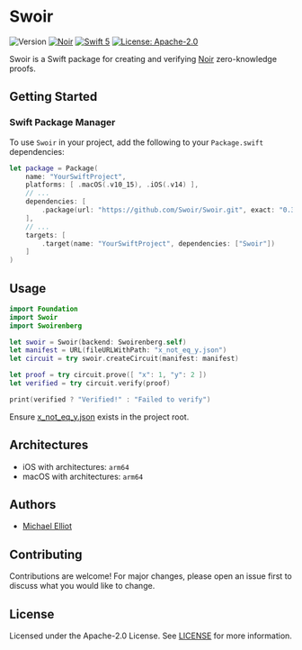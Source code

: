 # Swoir

![Version](https://img.shields.io/badge/version-0.30.0--8-darkviolet)
[![Noir](https://img.shields.io/badge/Noir-0.30.0--8-darkviolet)](https://github.com/AztecProtocol/aztec-packages/tree/master/noir)
[![Swift 5](https://img.shields.io/badge/Swift-5-blue.svg)](https://developer.apple.com/swift/)
[![License: Apache-2.0](https://img.shields.io/badge/License-Apache--2.0-green)](https://opensource.org/license/apache-2-0)

Swoir is a Swift package for creating and verifying [Noir](https://noir-lang.org) zero-knowledge proofs.

## Getting Started

### Swift Package Manager

To use `Swoir` in your project, add the following to your `Package.swift` dependencies:

```swift
let package = Package(
    name: "YourSwiftProject",
    platforms: [ .macOS(.v10_15), .iOS(.v14) ],
    // ...
    dependencies: [
        .package(url: "https://github.com/Swoir/Swoir.git", exact: "0.30.0-4")
    ],
    // ...
    targets: [
        .target(name: "YourSwiftProject", dependencies: ["Swoir"])
    ]
)
```

## Usage

```swift
import Foundation
import Swoir
import Swoirenberg

let swoir = Swoir(backend: Swoirenberg.self)
let manifest = URL(fileURLWithPath: "x_not_eq_y.json")
let circuit = try swoir.createCircuit(manifest: manifest)

let proof = try circuit.prove([ "x": 1, "y": 2 ])
let verified = try circuit.verify(proof)

print(verified ? "Verified!" : "Failed to verify")
```

Ensure [x_not_eq_y.json](./Tests/SwoirTests/Fixtures/contracts/x_not_eq_y/target/x_not_eq_y.json) exists in the project root.

## Architectures

- iOS with architectures: `arm64`
- macOS with architectures: `arm64`

## Authors

- [Michael Elliot](https://x.com/michaelelliot)

## Contributing

Contributions are welcome! For major changes, please open an issue first to discuss what you would like to change.

## License

Licensed under the Apache-2.0 License. See [LICENSE](./LICENSE) for more information.
